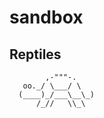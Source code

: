 # sandbox

## Reptiles

```
        ,-"""-.
   oo._/ \___/ \
  (____)_/___\__\_)
      /_//   \\_\
```
